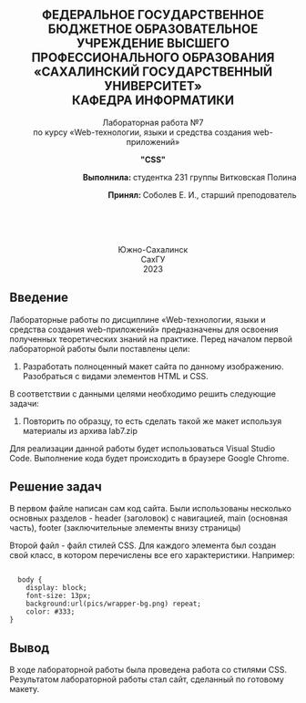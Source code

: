 <p></p>

<h2 align="center">ФЕДЕРАЛЬНОЕ ГОСУДАРСТВЕННОЕ БЮДЖЕТНОЕ ОБРАЗОВАТЕЛЬНОЕ УЧРЕЖДЕНИЕ ВЫСШЕГО ПРОФЕССИОНАЛЬНОГО ОБРАЗОВАНИЯ <br> «САХАЛИНСКИЙ ГОСУДАРСТВЕННЫЙ УНИВЕРСИТЕТ» <br> КАФЕДРА ИНФОРМАТИКИ </h2>
<p align="center">Лабораторная работа №7 <br>
по курсу «Web-технологии, языки и средства создания web-приложений» 

<p align="center"><b>"CSS"</b><p>
<p align="right"><b>Выполнила: </b> студентка 231 группы Витковская Полина</p>
<p  align="right"><b>Принял: </b> Соболев Е. И., старший преподователь</p>
<br>
<br>
<br>
<p align="center">Южно-Сахалинск <br> СахГУ <br> 2023</p>
<h2> Введение </h2>
<p>Лабораторные работы по дисциплине «Web-технологии, языки и средства создания web-приложений» предназначены для освоения полученных теоретических знаний на практике. Перед началом первой лабораторной работы были поставлены цели: <br>
<ol>
  <li> Разработать полноценный макет сайта по данному изображению. Разобраться с видами элементов HTML и CSS.
</ol>
В соответствии с данными целями необходимо решить следующие задачи:
<ol>
   <li> Повторить по образцу, то есть сделать такой же макет используя материалы из архива lab7.zip
   </ol>
Для реализации данной работы будет использоваться Visual Studio Code. Выполнение кода будет происходить в браузере Google Chrome.
</p>
<h2>Решение задач</h2>
<p>В первом файле написан сам код сайта. Были использованы несколько основных разделов - header (заголовок) с навигацией, main (основная часть), footer (заключительные элементы внизу страницы) </p>
<p>Второй файл - файл стилей CSS. Для каждого элемента был создан свой класс, в котором перечислены все его характеристики. Например:</p>
<code>
  body {
    display: block;
    font-size: 13px;
    background:url(pics/wrapper-bg.png) repeat;
    color: #333;
}
</code>
<h2>Вывод</h2>
<p>В ходе лабораторной работы была проведена работа со стилями CSS. Результатом лабораторной работы стал сайт, сделанный по готовому макету.</p>
